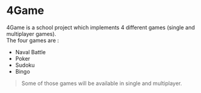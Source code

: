 # 4Game

4Game is a school project which implements 4 different games (single and multiplayer games).\
The four games are :
- Naval Battle
- Poker
- Sudoku
- Bingo

> Some of those games will be available in single and multiplayer.
